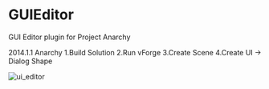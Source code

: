 # GUIEditor
GUI Editor plugin for Project Anarchy

2014.1.1 Anarchy
1.Build Solution
2.Run vForge
3.Create Scene
4.Create UI -> Dialog Shape

![ui_editor](https://cloud.githubusercontent.com/assets/2046900/8049454/706760a6-0e9a-11e5-83dd-363342992042.png)
